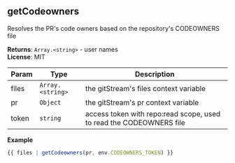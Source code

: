 <a name="module_getCodeowners"></a>

## getCodeowners
Resolves the PR's code owners based on the repository's CODEOWNERS file

**Returns**: <code>Array.&lt;string&gt;</code> - user names  
**License**: MIT  

| Param | Type | Description |
| --- | --- | --- |
| files | <code>Array.&lt;string&gt;</code> | the gitStream's files context variable |
| pr | <code>Object</code> | the gitStream's pr context variable |
| token | <code>string</code> | access token with repo:read scope, used to read the CODEOWNERS file |

**Example**  
```js
{{ files | getCodeowners(pr, env.CODEOWNERS_TOKEN) }}
```
